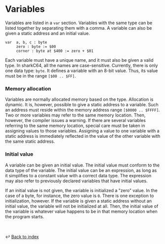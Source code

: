 # Variables
Variables are listed in a `var` section. Variables with the same type can
be listed together by separating them with a comma.
A variable can also be given a static address and an initial value.
```
var  a, b, c : byte
     zero : byte := $00
     corner : byte at $400 := zero + $01
```

Each variable must have a unique name, and it must also be given a valid type.
In sharkC64, all the names are case-sensitive. 
Currently, there is only one data type: `byte`.
It defines a variable with an 8-bit value. Thus, its value must be in the range
`[$00 .. $FF]`.

### Memory allocation

Variables are normally allocated memory based on the type. Allocation is dynamic.
It is, however, possible to give a static address to a variable.
Such an address must reside within the memory address range `[$0000 .. $FFFF]`.
Two or more variables may refer to the same memory location.
Then, however, the compiler issues a warning.
If there are several variables referring to the same memory location,
special care must be taken in assigning values to those variables.
Assigning a value to one variable with a static address is immediately reflected
in the value of the other variable with the same static address.

### Initial value

A variable can be given an initial value. The initial value must conform to
the data type of the variable. The initial value can be an expression, as long as it
simplifies to a constant value with a correct data type. The expression may also
refer to previously declared variables that have initial values.

If an initial value is not given, the variable is initialized a "zero" value. 
In the case of a byte, for instance, the zero value is `0`.
There is one exception to initialization, however.
If the variable is given a static address without an initial value,
the variable will not be initialized at all.
Then, the initial value of the variable is whatever value happens to be in that
memory location when the program starts.

<br /><br />
:leftwards_arrow_with_hook: [Back to index](../index.md)
